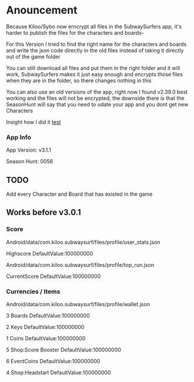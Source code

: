 # Anouncement
Because Kiloo/Sybo now erncrypt all files in the SubwaySurfers app, it's harder to publish the files for the characters and boards-

For this Version I tried to find the right name for the characters and boards and write the json code directly in the old files instead of taking it directly out of the game folder

You can still download all files and put them in the right folder and it will work, SubwaySurfers makes it just easy enough and encrypts those files when they are in the folder, so there changes nothing in this

You can also use an old versions of the app, right now I found v2.39.0 best working and the files will not be encrypted, the downside there is that the SeasonHunt will say that you need to udate your app and you dont get new Characters 

Insight how I did it [test](todo/test)

### App Info

App Version: v3.1.1

Season Hunt: 0056

## TODO
Add every Character and Board that has existed in the game



## Works before v3.0.1

### Score

Android/data/com.kiloo.subwaysurf/files/profile/user_stats.json

Highscore
DefaultValue:100000000


Android/data/com.kiloo.subwaysurf/files/profile/top_run.json

CurrentScore
DefaultValue:100000000

### Currencies / Items

Android/data/com.kiloo.subwaysurf/files/profile/wallet.json

3 Boards
DefaultValue:100000000

2 Keys
DefaultValue:100000000

1 Coins
DefaultValue:100000000

5 Shop:Score Booster
DefaultValue:100000000

6 EventCoins
DefaultValue:100000000

4 Shop:Headstart
DefaultValue:100000000